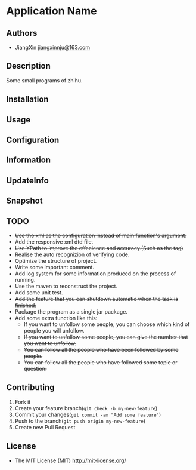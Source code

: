 # Application Name

## Authors

+ JiangXin jiangxinnju@163.com

## Description

Some small programs of zhihu.

## Installation


## Usage

## Configuration

## Information

## UpdateInfo

## Snapshot


## TODO

+ <strike>Use the xml as the configuration instead of main function's argument.</strike>
+ <strike>Add the responsive xml dtd file.</strike>
+ <strike>Use XPath to improve the effecience and accuracy.(Such as the <strong></strong> tag)</strike>
+ Realise the auto recognizion of verifying code.
+ Optimize the structure of project.
+ Write some important comment.
+ Add log system for some information produced on the process of running.
+ Use the maven to reconstruct the project.
+ Add some unit test.
+ <strike>Add the feature that you can shutdown automatic when the task is finished.</strike>
+ Package the program as a single jar package.
+ Add some extra function like this:
    + If you want to unfollow some people, you can choose which kind of people you will unfollow.
    + <strike>If you want to unfollow some people, you can give the number that you want to unfollow.</strike>
    + <strike>You can follow all the people who have been followed by some people.</strike>
    + <strike>You can follow all the people who have followed some topic or question.</strike>

## Contributing

1. Fork it
2. Create your feature branch(`git check -b my-new-feature`)
3. Commit your changes(`git commit -am "Add some feature"`)
4. Push to the branch(`git push origin my-new-feature`)
5. Create new Pull Request

## License

+ The MIT License (MIT) http://mit-license.org/
